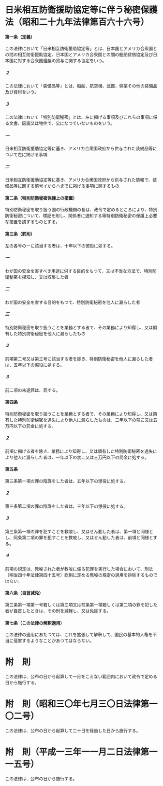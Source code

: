 # 日米相互防衛援助協定等に伴う秘密保護法（昭和二十九年法律第百六十六号）
#### 第一条（定義）
この法律において「日米相互防衛援助協定等」とは、日本国とアメリカ合衆国との間の相互防衛援助協定、日本国とアメリカ合衆国との間の船舶貸借協定及び日本国に対する合衆国艦艇の貸与に関する協定をいう。
##### ２
この法律において「装備品等」とは、船舶、航空機、武器、弾薬その他の装備品及び資材をいう。
##### ３
この法律において「特別防衛秘密」とは、左に掲げる事項及びこれらの事項に係る文書、図画又は物件で、公になつていないものをいう。
##### 一
日米相互防衛援助協定等に基き、アメリカ合衆国政府から供与された装備品等について左に掲げる事項
##### 二
日米相互防衛援助協定等に基き、アメリカ合衆国政府から供与された情報で、装備品等に関する前号イからハまでに掲げる事項に関するもの
#### 第二条（特別防衛秘密保護上の措置）
特別防衛秘密を取り扱う国の行政機関の長は、政令で定めるところにより、特別防衛秘密について、標記を附し、関係者に通知する等特別防衛秘密の保護上必要な措置を講ずるものとする。
#### 第三条（罰則）
左の各号の一に該当する者は、十年以下の懲役に処する。
##### 一
わが国の安全を害すべき用途に供する目的をもつて、又は不当な方法で、特別防衛秘密を探知し、又は収集した者
##### 二
わが国の安全を害する目的をもつて、特別防衛秘密を他人に漏らした者
##### 三
特別防衛秘密を取り扱うことを業務とする者で、その業務により知得し、又は領有した特別防衛秘密を他人に漏らしたもの
##### ２
前項第二号又は第三号に該当する者を除き、特別防衛秘密を他人に漏らした者は、五年以下の懲役に処する。
##### ３
前二項の未遂罪は、罰する。
#### 第四条
特別防衛秘密を取り扱うことを業務とする者で、その業務により知得し、又は領有した特別防衛秘密を過失により他人に漏らしたものは、二年以下の禁こ又は五万円以下の罰金に処する。
##### ２
前項に掲げる者を除き、業務により知得し、又は領有した特別防衛秘密を過失により他人に漏らした者は、一年以下の禁こ又は三万円以下の罰金に処する。
#### 第五条
第三条第一項の罪の陰謀をした者は、五年以下の懲役に処する。
##### ２
第三条第二項の罪の陰謀をした者は、三年以下の懲役に処する。
##### ３
第三条第一項の罪を犯すことを教唆し、又はせん動した者は、第一項と同様とし、同条第二項の罪を犯すことを教唆し、又はせん動した者は、前項と同様とする。
##### ４
前項の規定は、教唆された者が教唆に係る犯罪を実行した場合において、刑法（明治四十年法律第四十五号）総則に定める教唆の規定の適用を排除するものではない。
#### 第六条（自首減免）
第三条第一項第一号若しくは第三項又は前条第一項若しくは第二項の罪を犯した者が自首したときは、その刑を減軽し、又は免除する。
#### 第七条（この法律の解釈適用）
この法律の適用にあたつては、これを拡張して解釈して、国民の基本的人権を不当に侵害するようなことがあつてはならない。
# 附　則
この法律は、公布の日から起算して一月をこえない範囲内において政令で定める日から施行する。
# 附　則（昭和三〇年七月三〇日法律第一〇二号）
この法律は、公布の日から起算して二十日を経過した日から施行する。
# 附　則（平成一三年一一月二日法律第一一五号）
この法律は、公布の日から施行する。
